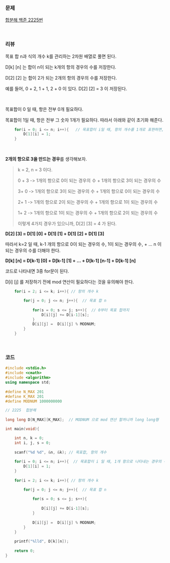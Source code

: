 ### 문제

[합분해 백준 2225번](https://www.acmicpc.net/problem/2225)

</br>

### 리뷰

 목표 합 n과 식의 개수 k를 관리하는 2차원 배열로 풀면 된다. 

D[k] [n] 는 합이 n이 되는 k개의 항의 경우의 수를 저장한다. 

D[2] [2] 는 합이 2가 되는 2개의 항의 경우의 수를 저장한다. 

예를 들어, 0 + 2,   1 + 1,   2 + 0 이 있다.   D[2] [2] = 3 이 저장된다. 

</br>

목표합이 0 일 때, 항은 전부 0개 필요하다. 

목표합이 1일 때, 항은 전부 그 숫자 1개가 필요하다. 따라서 아래와 같이 초기화 해준다. 

```c++
 	for(i = 0; i <= n; i++){   // 목표합이 i일 때, 항의 개수를 1개로 표현하면, 
		D[1][i] = 1; 
	}
```

</br>

**2개의 항으로 3을 만드는 경우**를 생각해보자. 

> k = 2, n = 3 이다. 
>
> 0 + 3  ->  1개의 항으로 0이 되는 경우의 수 +  1개의 항으로 3이 되는 경우의 수 
>
> 3+ 0   -> 1개의 항으로 3이 되는 경우의 수 + 1개의 항으로 0이 되는 경우의 수  
>
> 2+ 1  -> 1개의 항으로 2이 되는 경우의 수  + 1개의 항으로 1이 되는 경우의 수 
>
> 1+ 2   -> 1개의 항으로 1이 되는 경우의 수 + 1개의 항으로 2이 되는 경우의 수
>
> 이렇게 4가지 경우가 있으니까, D[2] [3] = 4 가 된다. 

 **D[2] [3] = D[1] [0] + D[1] [1] + D[1] [2] + D[1] [3]**

따라서 k=2 일 때,  k-1 개의 항으로 0이 되는 경우의 수, 1이 되는 경우의 수, + ... n 이 되는 경우의 수를 더해야 한다. 

**D[k] [n] = D[k-1] [0]  +  D[k-1] [1]  +   ...  +    D[k-1] [n-1]  +   D[k-1] [n]** 

코드로 나타내면 3중 for문이 된다. 

D[i] [j] 를 저장하기 전에 mod 연산이 필요하다는 것을 유의해야 한다.  

```c++
	for(i = 2; i <= k; i++){ // 항의 개수 k  

		for(j = 0; j <= n; j++){  // 목표 합 n  
	
			for(s = 0; s <= j; s++){  // 0부터 목표 합까지 
				D[i][j] += D[i-1][s];
			}
			D[i][j] =  D[i][j] % MODNUM;
		}
	}
```





</br>

###  **코드**

```c++
#include <stdio.h>
#include <cmath>
#include <algorithm>
using namespace std;
 
#define N_MAX 201
#define K_MAX 201
#define MODNUM 1000000000

// 2225  합분해  
  
long long D[N_MAX][K_MAX];  // MODNUM 으로 mod 연산 할꺼니까 long long형  

int main(void){

	int n, k = 0;
	int i, j, s = 0;
	 
	scanf("%d %d", &n, &k); // 목표합, 항의 개수  
	    	
 	for(i = 0; i <= n; i++){  // 목표합이 i 일 때, 1개 항으로 나타내는 경우의 수  
		D[1][i] = 1; 
	}
		
	for(i = 2; i <= k; i++){ // 항의 개수 k  

		for(j = 0; j <= n; j++){  // 목표 합 n  
	
			for(s = 0; s <= j; s++){ 
	
				D[i][j] += D[i-1][s];
			}
			
			D[i][j] =  D[i][j] % MODNUM;
		}
	}
	
	printf("%lld", D[k][n]); 
 
	return 0;
}
 
```

